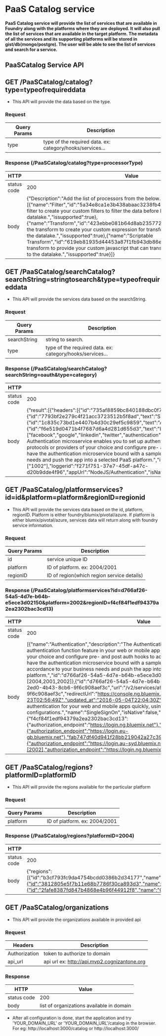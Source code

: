 # PaaS Catalog service

#### PaaS Catalog service will provide the list of services that are available in Foundry along with the platforms where they are deployed. It will also pull the list of services that are available in the target platform. The metadata of all the services and its supporting platforms will be stored in gist/db(mongo/postgre). The user will be able to see the list of services and search for a service.

## PaaSCatalog Service API

## GET /PaaSCatalog/catalog?type=typeofrequireddata
- This API will provide the data based on the type.

### Request

| Query Params  |                  Description                                                          |
|--------------|---------------------------------------------------------------------------------------|
| type  | type of the required data. ex: category/hooks/services...    |

### Response (/PaaSCatalog/catalog?type=processorType)


| HTTP           |Value|
|----------------|--------------------------------------|
|   status code |200 |
|body   | {"Description":"Add the list of processors from the below.","Processor":[{"name":"Filter","id":"5a34e8ca1e3b438abaac3238fb4abc38","description":"Use the filter to create your custom filters to filter the data before being sent to the datalake.","issupported":true},{"name":"Transform","id":"423ebbe081b64d8ab23577256a539cd8","description":"Use the transform to create your custom expression for transforming the data that is sent to the datalake.","issupported":true},{"name":"Scriptable Transform","id":"619eb81935d44453a87f1fb943db86ee","description":"Use scriptable transform to provide your custom javascript that can transform the data before storing on to the datalake.","issupported":true}]}  |


## GET /PaaSCatalog/searchCatalog?searchString=stringtosearch&type=typeofrequireddata
- This API will provide the services data based on the searchString.

### Request

| Query Params  |                  Description                                                          |
|--------------|---------------------------------------------------------------------------------------|
| searchString  | string to search.    |
| type  | type of the required data. ex: category/hooks/services...    |

### Response (/PaaSCatalog/searchCatalog?searchString=oauth&type=category) 


| HTTP           |Value|
|----------------|--------------------------------------|
|   status code |200 |
|body   | {"result":[{"headers":[{"id":"735af8859bc840188dbc0f7974f91bf6","text":"OFFERINGS"},{"id":"7793bf2e279c4f21acc3723512b5f8ad","text":"SETTINGS"},{"id":"1c835c73bd1e4407b4d30c29ef5c9859","text":"AUTH HOOKS"},{"id":"f6e519d0471b4f7687d6a4d281d655d3","text":"LOGGERS"}],"keys":["facebook","google","linkedin","twitter","authentication","oauth","openid","saml"],"name":"Authentication","description":"The Authentication microservice enables you to set up authentication function feature in your web or mobile app very quickly. Use protocols or providers of your choice and configure pre- and post auth hooks to add additional layer of security. You can also have the authentication microservice bound with a sample application code, customize the app in accordance to your business needs and push the app into a selected PaaS platform.","id":"d766af26-54a5-4d7e-b64b-e5ece3d02150","starterKitID":["1002"],"loggerid":"f271f751-37e7-45df-a47c-d20b9dde4f96","appUrl":"NodeJS/Authentication","isNative":true,"platforms":[2004,2001,2002,2003]}]}  |


## GET /PaaSCatalog/platformservices?id=id&platform=platform&regionID=regionid
- This API will provide the services data based on the id, platform, regionID. Platform is either foundry/blumix/pivotal/azure. If platform is either blumix/pivotal/azure, services data will return along with foundry service information.

### Request

| Query Params  |                  Description                                                          |
|--------------|---------------------------------------------------------------------------------------|
| id  | service unique ID    |
| platform  | ID of platform. ex: 2004/2001    |
| regionID  | ID of region(which region service details)    |

### Response (/PaaSCatalog/platformservices?id=d766af26-54a5-4d7e-b64b-e5ece3d02150&platform=2002&regionID=f4cf84f1edf94379a2ea2302bac3cd13) 


| HTTP           |Value|
|----------------|--------------------------------------|
|   status code |200 |
|body   | [{"name":"Authentication","description":"The Authentication microservice enables you to set up authentication function feature in your web or mobile app very quickly. Use protocols or providers of your choice and configure pre- and post auth hooks to add additional layer of security. You can also have the authentication microservice bound with a sample application code, customize the app in accordance to your business needs and push the app into a selected PaaS platform.","id":"d766af26-54a5-4d7e-b64b-e5ece3d02150","isNative":true,"platforms":[2004,2001,2002]},{"id":"d766af26-54a5-4d7e-b64b-e5ece3d02150","guid":"a90c6af0-2ed0-4b43-8cb6-9f6c908aef3c","url":"/v2/services/a90c6af0-2ed0-4b43-8cb6-9f6c908aef3c","redirectUrl":"https://console.ng.bluemix.net","created_at":"2014-12-23T02:56:49Z","updated_at":"2016-05-04T22:04:30Z","description":"Implement user authentication for your web and mobile apps quickly, using simple policy-based configurations.","name":"SingleSignOn","isNative":false,"regions":{"f4cf84f1edf94379a2ea2302bac3cd13":{"authorization_endpoint":"https://login.ng.bluemix.net"},"72b4fb87bb3941ca93fa9765fed7a010":{"authorization_endpoint":"https://login.eu-gb.bluemix.net"},"fab747df40d941f28bb219042a27c395":{"authorization_endpoint":"https://login.au-syd.bluemix.net"}},"platforms":[2002],"authorization_endpoint":"https://login.ng.bluemix.net"}]  |


## GET /PaaSCatalog/regions?platformID=platformID
- This API will provide the regions available for the particular platform

### Request

| Query Params  |                  Description                                                          |
|--------------|---------------------------------------------------------------------------------------|
| platform  | ID of platform. ex: 2004/2001    |

### Response (/PaaSCatalog/regions?platformID=2004) 


| HTTP           |Value|
|----------------|--------------------------------------|
|   status code |200 |
|body   | {"regions":[{"id":"b3cf793fc9da4754bcdd0386b2d34177","name":"Default","api_url":"https://api.qa.cognizantone.org","login_url":"https://login.qa.cognizantone.org/oauth/token","host":"qa.cognizantone.org"},{"id":"3812805e5f7b11e68b7786f30ca893d3","name":"Dev","api_url":"https://api.cognizantone.org","login_url":"https://login.cognizantone.org/oauth/token","host":"cognizantone.org"},{"id":"2fafe8387fd847b4868e4b96f44912f8","name":"Global","api_url":"https://api.mvp2.cognizantone.org","login_url":"https://login.mvp2.cognizantone.org/oauth/token","host":"mvp2.cognizantone.org"}]}  |


## GET /PaaSCatalog/organizations
- This API will provide the organizations available in provided api

### Request

| Headers  |                  Description                                                          |
|--------------|---------------------------------------------------------------------------------------|
| Authorization  | token to authorize to domain    |
| api_url  | api url ex: http://api.mvp2.cognizantone.org    |

### Response


| HTTP           |Value|
|----------------|--------------------------------------|
|   status code |200 |
|body   | list of organizations available in domain  |


- After all configuration is done, start the application and try 'YOUR_DOMAIN_URL' or 'YOUR_DOMAIN_URL'/catalog in the browser. For eg: http://localhost:3000/catalog or http://localhost:3000/
